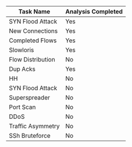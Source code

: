 

| Task Name| Analysis Completed|
| ------------- | -------------|
|SYN Flood Attack |  Yes| 
|New Connections  | Yes| 
|Completed Flows |Yes| 
|Slowloris |Yes| 
|Flow Distribution | No| 
|Dup Acks|Yes| 
|HH | No| 
|SYN Flood Attack | No| 
|Superspreader | No| 
|Port Scan | No| 
|DDoS | No| 
|Traffic Asymmetry | No| 
|SSh Bruteforce| No| 



